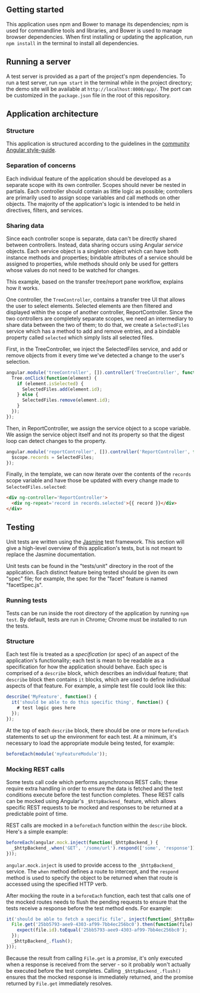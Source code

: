 Getting started
---------------

This application uses npm and Bower to manage its dependencies; npm is used for commandline tools and libraries, and Bower is used to manage browser dependencies.
When first installing or updating the application, run `npm install` in the terminal to install all dependencies.

Running a server
----------------

A test server is provided as a part of the project's npm dependencies.
To run a test server, run `npm start` in the terminal while in the project directory; the demo site will be available at `http://localhost:8000/app/`.
The port can be customized in the `package.json` file in the root of this repository.

Application architecture
------------------------

### Structure

This application is structured according to the guidelines in the [community Angular style-guide](https://github.com/johnpapa/angular-styleguide#application-structure).

### Separation of concerns

Each individual feature of the application should be developed as a separate scope with its own controller.
Scopes should never be nested in partials.
Each controller should contain as little logic as possible; controllers are primarily used to assign scope variables and call methods on other objects.
The majority of the application's logic is intended to be held in directives, filters, and services.

### Sharing data

Since each controller scope is separate, data can't be directly shared between controllers.
Instead, data sharing occurs using Angular *service* objects.
Each service object is a singleton object which can have both instance methods and properties; bindable attributes of a service should be assigned to properties, while methods should only be used for getters whose values do not need to be watched for changes.

This example, based on the transfer tree/report pane workflow, explains how it works.

One controller, the `TreeController`, contains a transfer tree UI that allows the user to select elements.
Selected elements are then filtered and displayed within the scope of another controller, ReportController.
Since the two controllers are completely separate scopes, we need an intermediary to share data between the two of them; to do that, we create a `SelectedFiles` service which has a method to add and remove entries, and a bindable property called `selected` which simply lists all selected files.

First, in the TreeController, we inject the SelectedFiles service, and add or remove objects from it every time we've detected a change to the user's selection.

```js
angular.module('treeController', []).controller('TreeController', function(Tree, SelectedFiles) {
  Tree.onClick(function(element) {
    if (element.isSelected) {
      SelectedFiles.add(element.id);
    } else {
      SelectedFiles.remove(element.id);
    }
  });
});
```

Then, in ReportController, we assign the service object to a scope variable.
We assign the service object itself and not its property so that the digest loop can detect changes to the property.

```js
angular.module('reportController', []).controller('ReportController', function($scope, SelectedFiles) {
  $scope.records = SelectedFiles;
});
```

Finally, in the template, we can now iterate over the contents of the `records` scope variable and have those be updated with every change made to `SelectedFiles.selected`:

```html
<div ng-controller='ReportController'>
  <div ng-repeat='record in records.selected'>{{ record }}</div>
</div>
```

Testing
-------

Unit tests are written using the [Jasmine](https://jasmine.github.io/2.3/introduction.html) test framework.
This section will give a high-level overview of this application's tests, but is not meant to replace the Jasmine documentation.

Unit tests can be found in the "tests/unit" directory in the root of the application.
Each distinct feature being tested should be given its own "spec" file; for example, the spec for the "facet" feature is named "facetSpec.js".

### Running tests

Tests can be run inside the root directory of the application by running `npm test`.
By default, tests are run in Chrome; Chrome must be installed to run the tests.

### Structure

Each test file is treated as a *specification* (or spec) of an aspect of the application's functionality; each test is mean to be readable as a specification for how the application should behave.
Each spec is comprised of a `describe` block, which describes an individual feature; that `describe` block then contains `it` blocks, which are used to define individual aspects of that feature.
For example, a simple test file could look like this:

```js
describe('MyFeature', function() {
  it('should be able to do this specific thing', function() {
    # test logic goes here
  });
});
```

At the top of each `describe` block, there should be one or more `beforeEach` statements to set up the environment for each test.
At a minimum, it's necessary to load the appropriate module being tested, for example:

```js
beforeEach(module('myFeatureModule'));
```

### Mocking REST calls

Some tests call code which performs asynchronous REST calls; these require extra handling in order to ensure the data is fetched and the test conditions execute before the test function completes.
These REST calls can be mocked using Angular's `_$httpBackend_` feature, which allows specific REST requests to be mocked and responses to be returned at a predictable point of time.

REST calls are mocked in a `beforeEach` function within the `describe` block.
Here's a simple example:

```js
beforeEach(angular.mock.inject(function(_$httpBackend_) {
  _$httpBackend_.when('GET', '/some/url').respond(['some', 'response']);
}));
```

`angular.mock.inject` is used to provide access to the `_$httpBackend_` service.
The `when` method defines a route to intercept, and the `respond` method is used to specify the object to be returned when that route is accessed using the specified HTTP verb.

After mocking the route in a `beforeEach` function, each test that calls one of the mocked routes needs to flush the pending requests to ensure that the tests receive a response before the test method ends.
For example:

```js
it('should be able to fetch a specific file', inject(function(_$httpBackend_, File) {
  File.get('25bb5793-aee9-4303-af99-7bb4ec256bc0').then(function(file) {
    expect(file.id).toEqual('25bb5793-aee9-4303-af99-7bb4ec256bc0');
  });
  _$httpBackend_.flush();
}));
```

Because the result from calling `File.get` is a *promise*, it's only executed when a response is received from the server - so it probably won't actually be executed before the test completes.
Calling `_$httpBackend_.flush()` ensures that the mocked response is immediately returned, and the promise returned by `File.get` immediately resolves.
